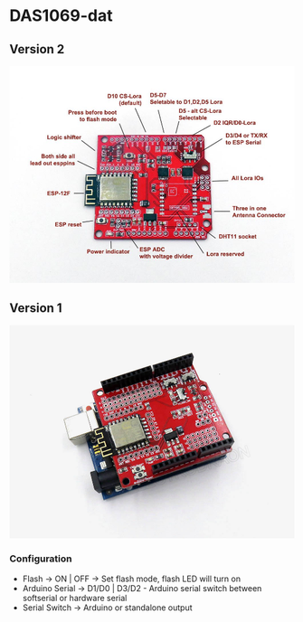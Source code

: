 
# DAS1069-dat 


## Version 2 

![](2023-10-30-16-03-33.png)


## Version 1 

![](2023-10-30-16-04-21.png)

### Configuration
* Flash -> ON | OFF -> Set flash mode, flash LED will turn on
* Arduino Serial  ->  D1/D0 | D3/D2 - Arduino serial switch between softserial or hardware serial
* Serial Switch  -> Arduino or standalone output